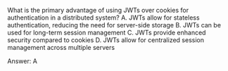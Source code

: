 What is the primary advantage of using JWTs over cookies for authentication in a distributed system?
A. JWTs allow for stateless authentication, reducing the need for server-side storage
B. JWTs can be used for long-term session management
C. JWTs provide enhanced security compared to cookies
D. JWTs allow for centralized session management across multiple servers

Answer: A